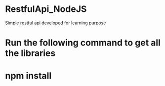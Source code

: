# RestfulApi_NodeJS
Simple restful api developed for learning purpose

# Run the following command to get all the libraries 
# npm install 
